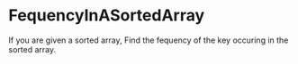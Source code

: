 # FequencyInASortedArray
If you are given a sorted array, Find the fequency of the key occuring in the sorted array. 
